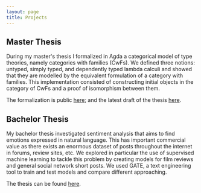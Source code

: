 ```yaml
---
layout: page
title: Projects
---
```


## Master Thesis ##

During my master's thesis I formalized in Agda a categorical model
of type theories, namely categories with families (CwFs). We defined
three notions: untyped, simply typed, and dependently typed
lambda calculi and showed that they are modelled by the
equivalent formulation of a category with families. This implementation
consisted of constructing initial objects in the category of CwFs and
a proof of isomorphism between them.

The formalization is public [here](https://github.com/superhaNds/cwfs);
and the latest draft of the thesis [here]({{superhands.github.io}}/assets/docs/msc_th.pdf).

## Bachelor Thesis ##

My bachelor thesis investigated sentiment analysis that aims to find
emotions expressed in natural language. This has important commercial
value as there exists an enormous dataset of posts throughout the internet
in forums, review sites, etc. We explored in particular the use of supervised
machine learning to tackle this problem by creating models for film reviews 
and general social network short posts. We used GATE, a text engineering tool
to train and test models and compare different approaching.

The thesis can be found [here]({{superhands.github.io}}/assets/docs/bsc_th.pdf).
